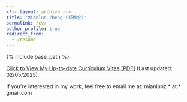 ```yaml
---
<!-- layout: archive -->
title: "Mianlun Zheng (郑棉仑)"
permalink: /cv/
author_profile: true
redirect_from:
  - /resume
---
```


{% include base_path %}

[Click to View My Up-to-date Curriculum Vitae [PDF]](/files/CV_02_05.pdf) (Last updated: 02/05/2025)

If you're interested in my work, feel free to email me at: mianlunz * at * gmail.com
